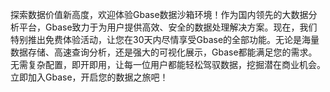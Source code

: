 探索数据价值新高度，欢迎体验Gbase数据沙箱环境！作为国内领先的大数据分析平台，Gbase致力于为用户提供高效、安全的数据处理解决方案。现在，我们特别推出免费体验活动，让您在30天内尽情享受Gbase的全部功能。无论是海量数据存储、高速查询分析，还是强大的可视化展示，Gbase都能满足您的需求。无需复杂配置，即开即用，让每一位用户都能轻松驾驭数据，挖掘潜在商业机会。立即加入Gbase，开启您的数据之旅吧！